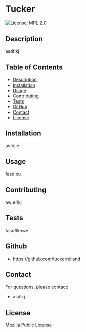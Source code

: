
# Tucker


[![License: MPL 2.0](https://img.shields.io/badge/License-MPL_2.0-brightgreen.svg)](https://opensource.org/licenses/MPL-2.0)
    
## Description

asdflkj


## Table of Contents
* [Description](#description)
* [Installation](#installation)
* [Usage](#usage)
* [Contributing](#contributing)
* [Tests](#tests)
* [GitHub](#github)
* [Contact](#contact)
* [License](#license)

## Installation

asfdjie

## Usage

fasdiou

## Contributing

aw;erlkj

## Tests

fasdflknwe

## Github

* https://github.com/tuckerreiland

## Contact

For questions, please contact:
* asdlkj

## License

Mozilla Public License

